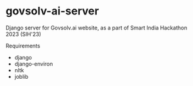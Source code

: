 # govsolv-ai-server
Django server for Govsolv.ai website, as a part of Smart India Hackathon 2023 (SIH'23)

Requirements
- django
- django-environ
- nltk
- joblib
